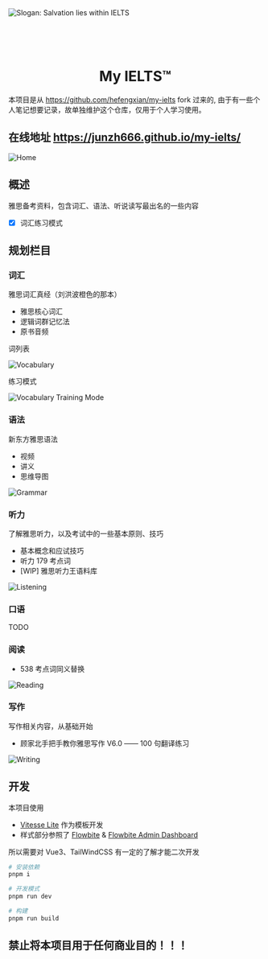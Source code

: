 <p><br></p>

<picture>
  <source media="(prefers-color-scheme: dark)" srcset="public/salvation_lies_within_IELTS_dark.svg">
  <source media="(prefers-color-scheme: light)" srcset="public/salvation_lies_within_IELTS_light.svg">
  <img alt="Slogan: Salvation lies within IELTS" src="public/salvation_lies_within_IELTS_light.svg">
</picture>

<p><br></p>
<p><br></p>
<h1 align='center'>
  My <span>IELTS™</span>
</h1>

本项目是从 https://github.com/hefengxian/my-ielts fork 过来的, 由于有一些个人笔记想要记录，故单独维护这个仓库，仅用于个人学习使用。

<h2>在线地址 <a href="https://junzh666.github.io/my-ielts/#/">https://junzh666.github.io/my-ielts/</a></h2>

<picture>
  <source media="(prefers-color-scheme: dark)" srcset="public/screenshot/screenshot-home-dark.png">
  <source media="(prefers-color-scheme: light)" srcset="public/screenshot/screenshot-home-light.png">
  <img alt="Home" src="public/screenshot/screenshot-home-light.png">
</picture>


## 概述

雅思备考资料，包含词汇、语法、听说读写最出名的一些内容

- [x] 词汇练习模式

## 规划栏目

### 词汇

雅思词汇真经（刘洪波橙色的那本）

- 雅思核心词汇
- 逻辑词群记忆法
- 原书音频

词列表

<picture>
  <source media="(prefers-color-scheme: dark)" srcset="public/screenshot/screenshot-vocabulary-dark.png">
  <source media="(prefers-color-scheme: light)" srcset="public/screenshot/screenshot-vocabulary-light.png">
  <img alt="Vocabulary" src="public/screenshot/screenshot-vocabulary-light.png">
</picture>

练习模式

<picture>
  <source media="(prefers-color-scheme: dark)" srcset="public/screenshot/screenshot-vocabulary-training-mode-dark.png">
  <source media="(prefers-color-scheme: light)" srcset="public/screenshot/screenshot-vocabulary-training-mode-light.png">
  <img alt="Vocabulary Training Mode" src="public/screenshot/screenshot-vocabulary-training-mode-light.png">
</picture>

### 语法

新东方雅思语法

- 视频
- 讲义
- 思维导图

<picture>
  <source media="(prefers-color-scheme: dark)" srcset="public/screenshot/screenshot-grammar-dark.png">
  <source media="(prefers-color-scheme: light)" srcset="public/screenshot/screenshot-grammar-light.png">
  <img alt="Grammar" src="public/screenshot/screenshot-grammar-light.png">
</picture>

### 听力

了解雅思听力，以及考试中的一些基本原则、技巧

- 基本概念和应试技巧
- 听力 179 考点词
- [WIP] 雅思听力王语料库

<picture>
  <source media="(prefers-color-scheme: dark)" srcset="public/screenshot/screenshot-listening-dark.png">
  <source media="(prefers-color-scheme: light)" srcset="public/screenshot/screenshot-listening-light.png">
  <img alt="Listening" src="public/screenshot/screenshot-listening-light.png">
</picture>

### 口语

TODO

### 阅读

- 538 考点词同义替换

<picture>
  <source media="(prefers-color-scheme: dark)" srcset="public/screenshot/screenshot-reading-dark.png">
  <source media="(prefers-color-scheme: light)" srcset="public/screenshot/screenshot-reading-light.png">
  <img alt="Reading" src="public/screenshot/screenshot-reading-light.png">
</picture>


### 写作

写作相关内容，从基础开始

- 顾家北手把手教你雅思写作 V6.0 —— 100 句翻译练习

<picture>
  <source media="(prefers-color-scheme: dark)" srcset="public/screenshot/screenshot-writing-dark.png">
  <source media="(prefers-color-scheme: light)" srcset="public/screenshot/screenshot-writing-light.png">
  <img alt="Writing" src="public/screenshot/screenshot-writing-light.png">
</picture>

## 开发

本项目使用

- [Vitesse Lite](https://github.com/antfu/vitesse-lite) 作为模板开发
- 样式部分参照了 [Flowbite](https://github.com/themesberg/flowbite) & [Flowbite Admin Dashboard](https://flowbite-admin-dashboard.vercel.app)

所以需要对 Vue3、TailWindCSS 有一定的了解才能二次开发

```bash
# 安装依赖
pnpm i

# 开发模式
pnpm run dev

# 构建
pnpm run build
```

## 禁止将本项目用于任何商业目的！！！
